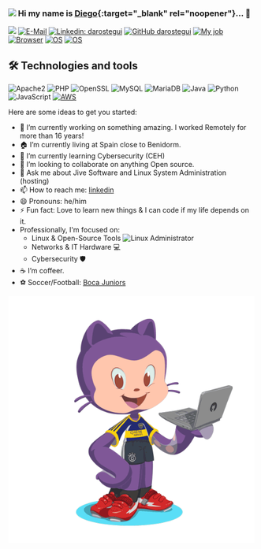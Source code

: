 ### <img src="https://media.giphy.com/media/du3J3cXyzhj75IOgvA/giphy.gif" width="30"> Hi my name is [Diego](https://www.pronouncenames.com/mp3/476146_1435083372409.mp3){:target="_blank" rel="noopener"}...  👋
![](https://komarev.com/ghpvc/?username=darostegui)
[![E-Mail](https://img.shields.io/badge/email-reveal-2a8?style=flat-square&logo=gmail&logoColor=white)](https://mailhide.io/e/HPBZmwOe)
[![Linkedin: darostegui](https://img.shields.io/badge/-darostegui-blue?style=flat-square&logo=Linkedin&logoColor=white&link=https://www.linkedin.com/in/darostegui/)](https://www.linkedin.com/in/darostegui/)
[![GitHub darostegui](https://img.shields.io/github/followers/darostegui?label=follow&style=social)](https://github.com/darostegui)
[![My job](https://img.shields.io/badge/My%20job-Jive-success?style=flat-square&logo=github&logoColor=white)](https://www.jivesoftware.com/)
[![Browser](https://img.shields.io/badge/Browser-Chrome-success?style=flat-square&logo=google-chrome&logoColor=white)](https://google.com/chrome)
[![OS](https://img.shields.io/badge/OS-Windows%2010-informational?style=flat-square&logo=windows&logoColor=white)](https://en.wikipedia.org/wiki/Windows)
[![OS](https://img.shields.io/badge/OS-Linux-informational?style=flat-square&logo=linux&logoColor=white)](https://en.wikipedia.org/wiki/Linux)


## 🛠  Technologies and tools

![Apache2](https://img.shields.io/badge/Apache2-black?style=flat-square&logo=apache)
![PHP](https://img.shields.io/badge/PHP-black?style=flat-square&logo=php)
![OpenSSL](https://img.shields.io/badge/OpenSSL-black?style=flat-square&logo=openssl)
![MySQL](https://img.shields.io/badge/-MySQL-black?style=flat-square&logo=mysql)
![MariaDB](https://img.shields.io/badge/MariaDB-black?style=flat-square&logo=mariadb)
![Java](https://img.shields.io/badge/Java-black?style=flat-square&logo=java)
![Python](https://img.shields.io/badge/-Python-black?style=flat-square&logo=Python)
![JavaScript](https://img.shields.io/badge/-JavaScript-black?style=flat-square&logo=javascript)
[![AWS](https://img.shields.io/badge/Learning-AWS-FF9900?style=flat-square&logo=amazon-aws&logoColor=white)](https://github.com/darostegui)


Here are some ideas to get you started:

- 🔭 I’m currently working on something amazing. I worked Remotely for more than 16 years!
- 🏠 I’m currently living at Spain close to Benidorm.
- 🌱 I’m currently learning Cybersecurity (CEH)
- 👯 I’m looking to collaborate on anything Open source.
- 💬 Ask me about Jive Software and Linux System Administration (hosting)
- 📫 How to reach me: [linkedin](https://www.linkedin.com/in/darostegui/)
- 😄 Pronouns: he/him
- ⚡ Fun fact: Love to learn new things & I can code if my life depends on it.
- Professionally, I'm focused on:
  * Linux & Open-Source Tools <img src="https://media.giphy.com/media/qbFGJjbTm0SPe/giphy.gif" width="20" height="20" alt="Linux Administrator">
  * Networks & IT Hardware 💻
  * Cybersecurity 🛡️
- ☕️ I’m coffeer.
- ⚽ Soccer/Football: [Boca Juniors](https://en.wikipedia.org/wiki/Boca_Juniors)


<img src="https://github.com/darostegui/darostegui/blob/main/octocat-moving.gif" width="500" height="500" alt="Diego Miguel Arostegui Galarza">
